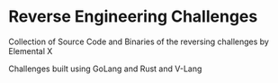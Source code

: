 # Reverse Engineering Challenges
Collection of Source Code and Binaries of the reversing challenges by Elemental X


Challenges built using GoLang and Rust and V-Lang


